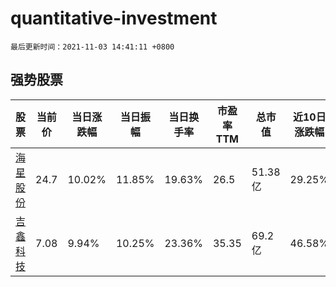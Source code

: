 # quantitative-investment

`最后更新时间：2021-11-03 14:41:11 +0800`

## 强势股票

|股票|当前价|当日涨跌幅|当日振幅|当日换手率|市盈率TTM|总市值|近10日涨跌幅|
|----|----|----|----|----|----|----|----|
|[海星股份](https://xueqiu.com/S/SH603115)|24.7|10.02%|11.85%|19.63%|26.5|51.38亿|29.25%|
|[吉鑫科技](https://xueqiu.com/S/SH601218)|7.08|9.94%|10.25%|23.36%|35.35|69.2亿|46.58%|

